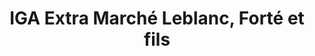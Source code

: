 ---
title: "IGA Extra Marché Leblanc, Forté et fils"
url: /lassomption/iga-extra-marche-leblanc-forte-et-fils/
shop: supermarket
---